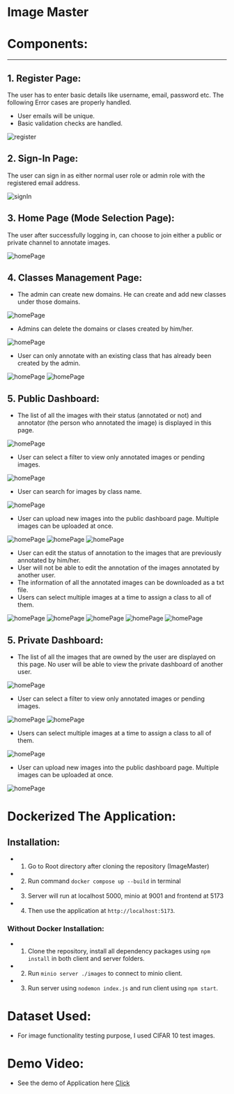 # Image Master

# Components:

<hr>

## 1. Register Page:

The user has to enter basic details like username, email, password etc. The following Error cases are properly handled. 
- User emails will be unique.
- Basic validation checks are handled.

![register](images/signUp.jpeg)

## 2. Sign-In Page:

The user can sign in as either normal user role or admin role with the registered email address. 

![signIn](images/signIn.jpeg)

## 3. Home Page (Mode Selection Page):

The user after successfully logging in, can choose to join either a public or private channel to annotate images.

![homePage](images/homePage.jpeg)


## 4. Classes Management Page:

- The admin can create new domains. He can create and add new classes under those domains.

![homePage](images/domainPage.jpeg)

- Admins can delete the domains or clases created by him/her.

![homePage](images/domainPage_delete.jpeg)

- User can only annotate with an existing class that has already been created by the admin.

![homePage](images/classesManagement_1.jpeg)
![homePage](images/classesManagement_2.jpeg)

## 5. Public Dashboard:

- The list of all the images with their status (annotated or not) and annotator (the person who annotated the image) is displayed in this page.

![homePage](images/publicDashboard_all.jpeg)

- User can select a filter to view only annotated images or pending images.

![homePage](images/publicDashboard_annotated.jpeg)


- User can search for images by class name.

![homePage](images/publicDashboard_all_search.jpeg)

- User can upload new images into the public dashboard page. Multiple images can be uploaded at once.

![homePage](images/publicDashboard_uploa.jpeg)
![homePage](images/publicDashboard_uploadimages.jpeg)
![homePage](images/publicDashboard_uploadmultiple.jpeg)

- User can edit the status of annotation to the images that are previously annotated by him/her. 
- User will not be able to edit the annotation of the images annotated by another user.
- The information of all the annotated images can be downloaded as a txt file.
- Users can select multiple images at a time to assign a class to all of them.

![homePage](images/pubDash_1.jpeg)
![homePage](images/pubDash_2.jpeg)
![homePage](images/pubDash_3.jpeg)
![homePage](images/pubDash_4.jpeg)
![homePage](images/pubDash_5.jpeg)

## 5. Private Dashboard:

- The list of all the images that are owned by the user are displayed on this page. No user will be able to view the private dashboard of another user.

![homePage](images/priDash_1.jpeg)

- User can select a filter to view only annotated images or pending images.

![homePage](images/priDash_2.jpeg)
![homePage](images/priDash_3.jpeg)

- Users can select multiple images at a time to assign a class to all of them.

![homePage](images/priDash_4.jpeg)

- User can upload new images into the public dashboard page. Multiple images can be uploaded at once.

![homePage](images/priDash_5.jpeg)

# Dockerized The Application:

## Installation:

- 1. Go to Root directory after cloning the repository (ImageMaster)
- 2. Run command `docker compose up --build` in terminal
- 3. Server will run at localhost 5000, minio at 9001 and frontend at 5173
- 4. Then use the application at `http://localhost:5173`.

### Without Docker Installation:

- 1. Clone the repository, install all dependency packages using `npm install` in both client and server folders.
- 2. Run `minio server ./images` to connect to minio client.
- 3. Run server using `nodemon index.js` and run client using `npm start`.

# Dataset Used:

- For image functionality testing purpose, I used CIFAR 10 test images.

# Demo Video:

- See the demo of Application here [Click](https://drive.google.com/file/d/1yMRTkI-QryeJkEmBfiFzh8pM9TVG_-8r/view?usp=drivesdk)